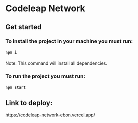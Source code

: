 # Codeleap Network

## Get started

### To install the project in your machine you must run:

#### `npm i`

Note: This command will install all dependencies.


### To run the project you must run:

#### `npm start`


## Link to deploy:

https://codeleap-network-ebon.vercel.app/
